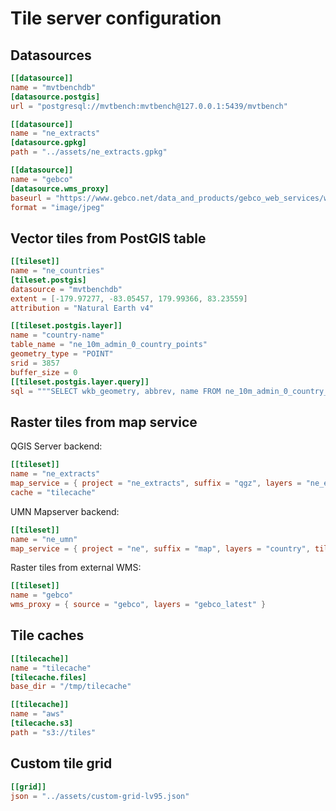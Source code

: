 # Tile server configuration

## Datasources

```toml
[[datasource]]
name = "mvtbenchdb"
[datasource.postgis]
url = "postgresql://mvtbench:mvtbench@127.0.0.1:5439/mvtbench"

[[datasource]]
name = "ne_extracts"
[datasource.gpkg]
path = "../assets/ne_extracts.gpkg"

[[datasource]]
name = "gebco"
[datasource.wms_proxy]
baseurl = "https://www.gebco.net/data_and_products/gebco_web_services/web_map_service/mapserv?version=1.3.0"
format = "image/jpeg"
```

## Vector tiles from PostGIS table

```toml
[[tileset]]
name = "ne_countries"
[tileset.postgis]
datasource = "mvtbenchdb"
extent = [-179.97277, -83.05457, 179.99366, 83.23559]
attribution = "Natural Earth v4"

[[tileset.postgis.layer]]
name = "country-name"
table_name = "ne_10m_admin_0_country_points"
geometry_type = "POINT"
srid = 3857
buffer_size = 0
[[tileset.postgis.layer.query]]
sql = """SELECT wkb_geometry, abbrev, name FROM ne_10m_admin_0_country_points"""
```

## Raster tiles from map service

QGIS Server backend:
```toml
[[tileset]]
name = "ne_extracts"
map_service = { project = "ne_extracts", suffix = "qgz", layers = "ne_extracts" }
cache = "tilecache"
```

UMN Mapserver backend:
```toml
[[tileset]]
name = "ne_umn"
map_service = { project = "ne", suffix = "map", layers = "country", tile_size = 512 }
```

Raster tiles from external WMS:
```toml
[[tileset]]
name = "gebco"
wms_proxy = { source = "gebco", layers = "gebco_latest" }
```

## Tile caches

```toml
[[tilecache]]
name = "tilecache"
[tilecache.files]
base_dir = "/tmp/tilecache"

[[tilecache]]
name = "aws"
[tilecache.s3]
path = "s3://tiles"
```

## Custom tile grid

```toml
[[grid]]
json = "../assets/custom-grid-lv95.json"
